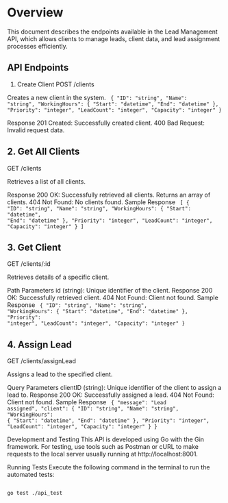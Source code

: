 <title>README - Lead Management API</title>
<h1>Overview</h1>
<p>This document describes the endpoints available in the Lead Management API, which allows clients to manage leads, client data, and lead assignment processes efficiently.</p>

<h2>API Endpoints</h2>

1. Create Client
   POST /clients

Creates a new client in the system.
<code>
{
	"ID": "string",
	"Name": "string",
	"WorkingHours": {
		"Start": "datetime",
		"End": "datetime"
	},
	"Priority": "integer",
	"LeadCount": "integer",
	"Capacity": "integer"
}
</code>

Response
201 Created: Successfully created client.
400 Bad Request: Invalid request data.

<h2>2. Get All Clients</h2>
   GET /clients

Retrieves a list of all clients.

Response
200 OK: Successfully retrieved all clients. Returns an array of clients.
404 Not Found: No clients found.
Sample Response
<code>
[
	{
		"ID": "string",
		"Name": "string",
		"WorkingHours": {
			"Start": "datetime",
			"End": "datetime"
		},
		"Priority": "integer",
		"LeadCount": "integer",
		"Capacity": "integer"
	}
]
</code>

<h2>3. Get Client</h2>
   GET /clients/:id

Retrieves details of a specific client.

Path Parameters
id (string): Unique identifier of the client.
Response
200 OK: Successfully retrieved client.
404 Not Found: Client not found.
Sample Response
<code>
{
	"ID": "string",
	"Name": "string",
	"WorkingHours": {
		"Start": "datetime",
		"End": "datetime"
	},
	"Priority": "integer",
	"LeadCount": "integer",
	"Capacity": "integer"
}
</code>

<h2>4. Assign Lead</h2>
   GET /clients/assignLead

Assigns a lead to the specified client.

Query Parameters
clientID (string): Unique identifier of the client to assign a lead to.
Response
200 OK: Successfully assigned a lead.
404 Not Found: Client not found.
Sample Response
<code>
{
	"message": "Lead assigned",
	"client": {
		"ID": "string",
		"Name": "string",
		"WorkingHours": {
		"Start": "datetime",
		"End": "datetime"
	},
		"Priority": "integer",
		"LeadCount": "integer",
		"Capacity": "integer"
	}
}
</code>

Development and Testing
This API is developed using Go with the Gin framework. For testing, use tools such as Postman or cURL to make requests to the local server usually running at http://localhost:8001.

Running Tests
Execute the following command in the terminal to run the automated tests:

<code>
go test ./api_test
</code>
